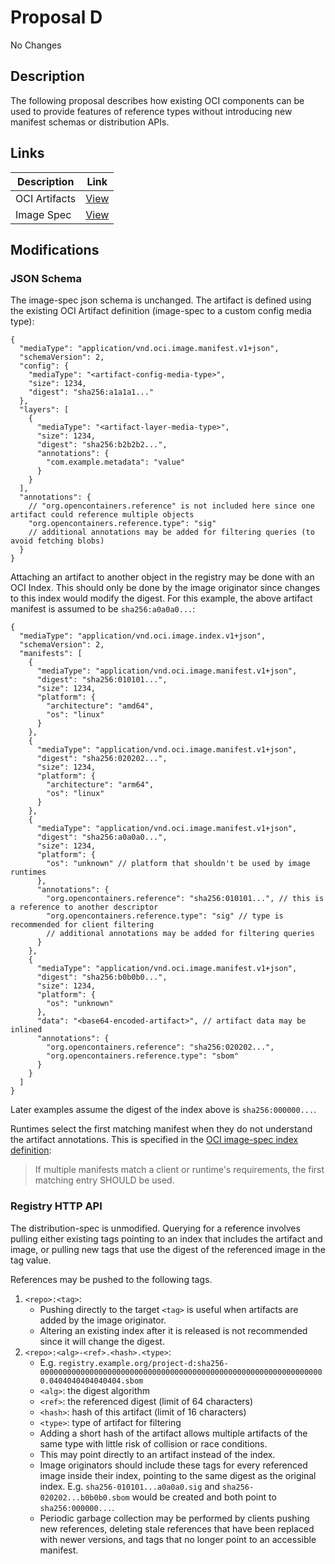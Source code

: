 # Proposal D

No Changes

## Description

The following proposal describes how existing OCI components can be used to provide features of reference types without introducing new manifest schemas or distribution APIs.

## Links

| Description    | Link                                                 |
| -------------- | ---------------------------------------------------- |
| OCI Artifacts  | [View](https://github.com/opencontainers/artifacts)  |
| Image Spec     | [View](https://github.com/opencontainers/image-spec) |

## Modifications

### JSON Schema

The image-spec json schema is unchanged.
The artifact is defined using the existing OCI Artifact definition (image-spec to a custom config media type):

```jsonc
{
  "mediaType": "application/vnd.oci.image.manifest.v1+json",
  "schemaVersion": 2,
  "config": {
    "mediaType": "<artifact-config-media-type>",
    "size": 1234,
    "digest": "sha256:a1a1a1..."
  },
  "layers": [
    {
      "mediaType": "<artifact-layer-media-type>",
      "size": 1234,
      "digest": "sha256:b2b2b2...",
      "annotations": {
        "com.example.metadata": "value"
      }
    }
  ],
  "annotations": {
    // "org.opencontainers.reference" is not included here since one artifact could reference multiple objects
    "org.opencontainers.reference.type": "sig"
    // additional annotations may be added for filtering queries (to avoid fetching blobs)
  }
}
```

Attaching an artifact to another object in the registry may be done with an OCI Index.
This should only be done by the image originator since changes to this index would modify the digest.
For this example, the above artifact manifest is assumed to be `sha256:a0a0a0...`:

```jsonc
{
  "mediaType": "application/vnd.oci.image.index.v1+json",
  "schemaVersion": 2,
  "manifests": [
    {
      "mediaType": "application/vnd.oci.image.manifest.v1+json",
      "digest": "sha256:010101...",
      "size": 1234,
      "platform": {
        "architecture": "amd64",
        "os": "linux"
      }
    },
    {
      "mediaType": "application/vnd.oci.image.manifest.v1+json",
      "digest": "sha256:020202...",
      "size": 1234,
      "platform": {
        "architecture": "arm64",
        "os": "linux"
      }
    },
    {
      "mediaType": "application/vnd.oci.image.manifest.v1+json",
      "digest": "sha256:a0a0a0...",
      "size": 1234,
      "platform": {
        "os": "unknown" // platform that shouldn't be used by image runtimes
      },
      "annotations": {
        "org.opencontainers.reference": "sha256:010101...", // this is a reference to another descriptor
        "org.opencontainers.reference.type": "sig" // type is recommended for client filtering
        // additional annotations may be added for filtering queries
      }
    },
    {
      "mediaType": "application/vnd.oci.image.manifest.v1+json",
      "digest": "sha256:b0b0b0...",
      "size": 1234,
      "platform": {
        "os": "unknown"
      },
      "data": "<base64-encoded-artifact>", // artifact data may be inlined
      "annotations": {
        "org.opencontainers.reference": "sha256:020202...",
        "org.opencontainers.reference.type": "sbom"
      }
    }
  ]
}
```

Later examples assume the digest of the index above is `sha256:000000...`.

Runtimes select the first matching manifest when they do not understand the artifact annotations.
This is specified in the [OCI image-spec index definition][image-spec-index]:

> If multiple manifests match a client or runtime's requirements, the first matching entry SHOULD be used.

### Registry HTTP API

The distribution-spec is unmodified.
Querying for a reference involves pulling either existing tags pointing to an index that includes the artifact and image, or pulling new tags that use the digest of the referenced image in the tag value.

References may be pushed to the following tags.

1. `<repo>:<tag>`:
   - Pushing directly to the target `<tag>` is useful when artifacts are added by the image originator.
   - Altering an existing index after it is released is not recommended since it will change the digest.
1. `<repo>:<alg>-<ref>.<hash>.<type>`:
   - E.g. `registry.example.org/project-d:sha256-0000000000000000000000000000000000000000000000000000000000000000.0404040404040404.sbom`
   - `<alg>`: the digest algorithm
   - `<ref>`: the referenced digest (limit of 64 characters)
   - `<hash>`: hash of this artifact (limit of 16 characters)
   - `<type>`: type of artifact for filtering
   - Adding a short hash of the artifact allows multiple artifacts of the same type with little risk of collision or race conditions.
   - This may point directly to an artifact instead of the index.
   - Image originators should include these tags for every referenced image inside their index, pointing to the same digest as the original index.
     E.g. `sha256-010101...a0a0a0.sig` and `sha256-020202...b0b0b0.sbom` would be created and both point to `sha256:000000...`.
   - Periodic garbage collection may be performed by clients pushing new references, deleting stale references that have been replaced with newer versions, and tags that no longer point to an accessible manifest.

[image-spec-index]: https://github.com/opencontainers/image-spec/blob/main/image-index.md
